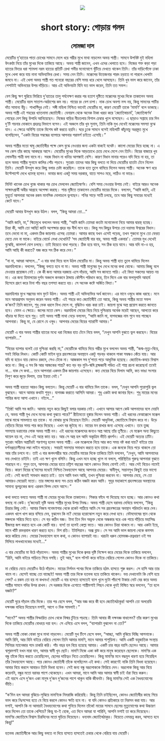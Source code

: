 <div align=center> <img src="../../metadata/images/rabibasariya/short-story:-গোড়ায়-গলদ.jpg" align="center" ></div>
<h1 align=center>short story: গোড়ায় গলদ</h1>
<h2 align=center>সোমজা দাস</h2>
মেয়েটির দু’হাতের পাতা চোখের সামনে মেলে ধরে গম্ভীর মুখে মাথা নাড়লেন অভয় শাস্ত্রী। সামনে উপবিষ্ট দুই মহিলা উৎকণ্ঠা নিয়ে তাঁর মুখের দিকে তাকিয়ে আছে। অভয় শাস্ত্রী জানেন, এখন এদের খেলাতে হবে। নিজের শক্ত কড়া পড়া হাতের ভিতর ধরা শ্যামলা নরম হাতের প্রতিটি রেখা গভীর মনোযোগে খুঁটিয়ে দেখতে থাকেন তিনি। তাঁর দাড়িগোঁফে ঢাকা মুখে খেলা করে যায় নানা অভিব্যক্তির রেখা। সময় নেন তিনি। মক্কেলের উত্তেজনার পারদ চড়াতে না পারলে খেলাটা জমবে না। এই খেলা অভয় শাস্ত্রী গত পনেরো বছরের বেশি সময় ধরে খেলে আসছেন। তিনি খুব ভাল করে জানেন, তাঁর পেশাটাই অভিনয়ের উপর দাঁড়িয়ে। আর এই অভিনয়টা যিনি যত ভাল করেন, তিনি তত সফল।<br> <br>বেশ কিছু ক্ষণ ঘুরিয়ে ফিরিয়ে দু’হাতের তালু পর্যবেক্ষণ করার পর হতাশ দৃষ্টিতে মক্কেলের মুখের দিকে তাকালেন অভয় শাস্ত্রী। মেয়েটির বয়স সাতাশ-আঠাশের কম নয়। গায়ের রং বেশ চাপা। নাক চোখ অবশ্য মন্দ নয়, কিন্তু সামনের পাটির দাঁত সামান্য উঁচু। শাখাসিঁদুর নেই। সঙ্গী মহিলা নিশ্চিত ভাবেই মেয়েটির মা, কারণ মেয়েটি তাকে ‘মামণি’ বলে ডাকছে। অভয় শাস্ত্রী এই শহরের খ্যাতনামা জ্যোতিষী। বেনারস থেকে অনেক টাকা খরচা করে ‘জ্যোতিষাচার্য’, ‘জ্যোতিষার্ণব’ গোছের বেশ কিছু উপাধি আনিয়েছেন। নিজের বাড়ির নীচতলায় বিশাল চেম্বার খুলে বসেছেন। এ ছাড়াও সপ্তাহে চার দিন দু’টি গয়নার দোকানে গ্রহরত্ন বিভাগে বসেন। এই অঞ্চলে তাঁর খুব সুনাম, তিনি নাকি মুখ দেখেই মক্কেলের সমস্যা বুঝে যান। এ ক্ষেত্রে অবিশ্যি তাকে বিশেষ কষ্ট করতে হয়নি। ঘরে ঢুকে সামনে বসেই মহিলাটি কাঁচুমাচু অপ্রস্তুত মুখে বলেছিলেন, “একটা বিয়ের সম্বন্ধের ব্যাপারে আপনার পরামর্শ চাইতে এসেছি।”<br> <br>অভয় শাস্ত্রীর মতো ঘাঘু জ্যোতিষীর পক্ষে কেস বুঝে নেওয়ার জন্য একটা বাক্যই যথেষ্ট। কালো মেয়ের বিয়ে হচ্ছে না। এ সব কেস তাঁর কাছে আকছার আসে। মেয়েটির মুখের দিকে আড়চোখে চেয়ে দেখে মেপে নেন তিনি। বিয়ের বাজারে খুব লোভনীয় পাত্রী বলা যাবে না। সহজ বিধান না খাটার আশঙ্কাই বেশি। কারণ বিধান মানার পরেও যদি বিয়ে না হয়, তা হলে অভয় শাস্ত্রীর সুনামে কালির পোঁচ পড়বে। সুতরাং তাদের আর কিছু বলতে না দিয়ে মেয়েটির হাতটা টেনে নিলেন তিনি। মেয়েটি উসখুস করে কিছু বলার চেষ্টা করেছিল। তাকে হাত তুলে থামিয়ে দিলেন অভয় শাস্ত্রী। অনেক ক্ষণ ধরে উল্টেপাল্টে দেখে ধ্যানস্থ হলেন। ভাবার জন্য একটু সময় দরকার, যাতে সাপও মরে, লাঠিও না ভাঙে।<br> <br>মিনিট খানেক চোখ বুজে থাকার পর চোখ মেললেন জ্যোতিষার্ণব। বেশি সময় নেওয়ার উপায় নেই। বাইরে আরও অনেক সাক্ষাৎপ্রার্থী অধীর আগ্রহে অপেক্ষা করছে। শান্ত দৃষ্টিতে তাকালেন মেয়েটির মায়ের দিকে। বললেন, “আমি জানি, এই মুহূর্তে আপনারা অনেক রকম মানসিক দোলাচলে ভুগছেন। শনির সাড়ে সাতী চলছে, তবে আর কিছু সময়ের মধ্যেই কেটে যাবে।”<br> <br>মেয়েটি আবার উসখুস করে উঠল। বলল, “কিন্তু আমরা তো...”<br> <br>“আমি জানি, মা,” স্মিতমুখে বললেন অভয় শাস্ত্রী, “আমি জানি তোমরা কতটা মনোবেদনা নিয়ে আমার দ্বারস্থ হয়েছ। চিন্তা কী, আমি তো আছি! জানি অপেক্ষার প্রহর বড় দীর্ঘ মনে হয়। কিন্তু সব কিছুর উপরে তো দয়াময় ঈশ্বরের বিধান। তবে ভেবো না মা, একদম ঠিক জায়গায় এসেছ তোমরা। আমার কাছে যখন এসেই পড়েছ, তখন শুকনো মুখে তো ফেরত যেতে দেব না মাকে। বাইরে বোর্ডে লেখা দেখোনি? ‘সব জ্যোতিষী বার বার, অভয় শাস্ত্রী একবার’। তোমার মুখ দেখেই বুঝেছি, কালসর্প যোগ চলছে। তাই বিয়েতে বাধা পড়ছে। ঠিক হয়ে যাবে, সব ঠিক হয়ে যাবে। আর যদি না-ও হয়, আমি আছি কী করতে? যজ্ঞ করে সব ঠিক করে দেব।”<br> <br>“না না, আমরা আসলে…” এ বার বাধা দিয়ে বলে উঠল মেয়েটির মা। কিন্তু অভয় শাস্ত্রী হাত তুলে থামিয়ে দিলেন ভদ্রমহিলাকে। বললেন, “কিচ্ছু বলতে হবে না মা। অভয় শাস্ত্রী মানুষের মুখ দেখে মনের কথা বোঝে। আমায় কিচ্ছু বলে দেওয়ার প্রয়োজন নেই। কে কী জন্য আমার দরজায় এসে দাঁড়ায়, আমি সব জানতে পারি। এই বিদ্যা সকলের আয়ত্ত নয় মা। এর জন্য হিমালয়ের দুর্গম অঞ্চলে কনকনে ঠান্ডায় কৌপীন পরিধান করে, তিন দিনে এক বার ফলমূলাদি আহার্য হিসেবে গ্রহণ করে টানা পাঁচ বছর তপস্যা করতে হয়। সে অনেক কষ্টে অর্জিত বিদ্যা।”<br> <br>ভদ্রমহিলার মুখে সম্ভ্রমের ভাব ফুটে উঠল। অভয় শাস্ত্রী এই অভিব্যক্তির অর্থ জানেন। এর মানে ওষুধে কাজ ধরছে। মনে মনে আত্মপ্রসাদ অনুভব করেন অভয় শাস্ত্রী। এই শহরে কত জ্যোতিষীই তো আছে, কিন্তু অভয় শাস্ত্রীর মতো সফল ক’জন? তিনি জানেন, শুধু ভেক ধরলে ভিখ মেলে না, বুদ্ধিটাও খরচ করা চাই। জায়গা বুঝে অস্ত্র প্রয়োগ করতে জানতে হবে। যেমন এ ক্ষেত্রে। জলের মতো কেস। ভদ্রমহিলা মেয়ের বিয়ে নিয়ে দুশ্চিন্তায় অর্ধেক মরেই আছেন, আলতো করে খাঁড়ার ঘা দিতে হবে শুধু। তাই অভয় শাস্ত্রী মাথা নেড়ে বললেন, “আমি জানি মা, যাগযজ্ঞের নাম শুনে ভয় পাচ্ছেন আপনারা। কিন্তু মা, যে রোগে যে ওষুধ। আপনার মেয়ের বিয়ের গ্যারান্টি আমার।”<br> <br>মেয়েটি এ বার অভয় শাস্ত্রীর হাতের মধ্যে ধরা নিজের হাত টেনে নিয়ে বলল, “দেখুন আপনি বুঝতে ভুল করছেন। বিয়ের ব্যাপারটা…”<br> <br>“বিয়ের ব্যাপার বলেই তো দুশ্চিন্তা করছি মা,” মেয়েটিকে থামিয়ে দিয়ে গম্ভীর মুখে বললেন অভয় শাস্ত্রী, “জন্ম-মৃত্যু-বিয়ে, সবই বিধির লিখন। কোটি কোটি মাইল দূরে গ্রহনক্ষত্রের অবস্থানে একটু গড়বড় থাকলে পাকা সম্বন্ধও কেঁচে যায়। আর যদি বা হয়েও যায় কোনও রকমে, সেও টেকে না। আজকাল সব দু’পাতা পড়ে আধুনিক হয়েছে। জ্যোতিষ-কবচে বিশ্বাস করে না। কিন্তু এ সব কি আর আজকের শাস্ত্র? কত বড় বড় মুনি-ঋষি ব্রহ্মজ্ঞানী পণ্ডিত এই শাস্ত্র রচনা করেছেন! তবেই না... যাক সে কথা... তবে আপনারা একদম ঠিক জায়গায় এসেছেন। কত মেয়ের বিয়ে দিলাম আমি, কত ভাঙা সংসার নিপুণ করে জুড়ে দিলাম, তার ইয়ত্তা নেই।”<br> <br>অভয় শাস্ত্রী হয়তো আরও কিছু বলতেন। কিন্তু মেয়েটি এ বার থামিয়ে দিল তাকে। বলল, “দেখুন আপনি পুরোপুরি ভুল বুঝছেন। আগে আমার কথাটা শুনুন। যাগযজ্ঞ করাতে আসিনি আমরা। শুধু একটা কথা জানার ছিল। শুধু মায়ের মনের শান্তির জন্য আসা এখানে। নইলে…”<br> <br>“তিষ্ঠ! আমি সব জানি। আমায় নতুন করে কিছুই বলার দরকার নেই। এখানে আসার আগে কেউ আপনাদের বলে দেয়নি যে, অভয় শাস্ত্রী মুখ দেখে মনের কথা বুঝতে পারে?” রীতিমতো হুঙ্কার দিলেন অভয় শাস্ত্রী। এই ধরনের বেআক্কেলে মক্কেল মাঝে মাঝে সামলাতে হয় তাকে। যা বোঝার বুঝে নিয়েছেন তিনি। মেয়েটি আধুনিকা, জ্যোতিষে বিশ্বাস করে না। উড়ে বেড়িয়ে বিয়ের সময় পার করে দিয়েছে। এখন বর জুটছে না। মায়ের মন রাখার জন্য এসেছে এখানে। তবে তুচ্ছ সমস্যায় ডরানোর লোক অভয় শাস্ত্রী নন। এই ধরনের মক্কেলদের জন্যও অস্ত্র আছে তাঁর তূণীরে। যে মক্কেল অন্য কিছুতে ঘায়েল হয় না, সেও এই অস্ত্রে কাত হয়। আর সে অস্ত্র হল আদি অকৃত্রিম ভীতি প্রদর্শন। এই মেয়েটি অত্যন্ত ঢ্যাঁটা। সুতরাং অন্তিম অস্ত্রটিরই শরণাপন্ন হলেন অভয় শাস্ত্রী। এক মক্কেলকে নিয়ে আর কত সময় নষ্ট করা যায়? বাইরে তার দর্শনপ্রত্যাশীদের লম্বা লাইন পড়েছে। সবারই সমস্যার সমাধান করতে হবে তাকে। এক জনকে নিয়ে পড়ে থাকলে তো আর তাঁর চলবে না। তাই এ বার জলদগম্ভীর স্বরে মেয়েটির মায়ের দিকে তাকিয়ে তিনি বললেন, “দেখুন, আমি আপনাদের ভয় দেখাতে চাইনি। তাই এত ক্ষণ খুলে বলিনি। কিন্তু এখন মনে হচ্ছে খুলে না বললে, পরিস্থিতির গুরুত্ব আপনারা বুঝতে পারছেন না। শুনুন তবে, আপনার মেয়ের হাতে চল্লিশ বছরের আগে কোনও বিবাহ যোগই নেই। আর সেই বিয়েও নামেই বিয়ে। কারণ বিয়ের ছ’মাসের মধ্যেই নিশ্চিত বৈধব্যযোগ আছে আপনার মেয়ের। স্বামীসুখ, সন্তানসুখ কিছুই তার ভাগ্যে নেই। সেই জন্যই সাবধান করতে চাই। তবে আমি যখন আছি, তখন দুশ্চিন্তা করবেন না। আপনার মেয়ে, সে তো আমারও মেয়েরই মতো। তার মঙ্গলের জন্য সব চেয়ে কঠিন যজ্ঞটা করব আমি। সুদূর মহাকাশে গ্রহনক্ষত্রের অবস্থানের সামান্য ভুলচুকের জন্য এরকম বিপদ নেমে আসে।”<br> <br>কথা বলতে বলতে অভয় শাস্ত্রী মা মেয়ের মুখের দিকে তাকালেন। শিকার ফাঁদে পা দিয়েছে মনে হচ্ছে। আর কোনও কথা বলছে না কেউ। দু’জনেরই দৃষ্টি অভয় শাস্ত্রীর মুখের উপর নিবদ্ধ। অভয় শাস্ত্রী হেসে বরাভয় দেখিয়ে বললেন, “কিন্তু চিন্তার কিছু নেই। আমার নিজস্ব গবেষণাগার থেকে রকেট পাঠিয়ে আমি সে সব গ্রহনক্ষত্রের অবস্থান পরিবর্তন করে দেব। একদম খাপে খাপ করে বসিয়ে দেব, বুঝলেন কি না? মেয়ের হরোস্কোপ নতুন করে লেখা হবে। ভৌমদোষের স্থান থেকে মঙ্গলকে সরিয়ে দিতে হবে। সে বড় কঠিন যজ্ঞ। টানা তিন দিন অভুক্ত থেকে অন্ধকার ঘরে এক পায়ে দাঁড়িয়ে মহাসিদ্ধ বীজমন্ত্র জপ করতে হবে এক কোটি বার। ব্যস! তা হলেই কেল্লা ফতে। আর কোনও চিন্তা থাকবে না। আর একটা ইয়ে, মানে খাঁটি রক্তপ্রবাল ধারণ করতে হবে। বিশ রতি। ইটালিয়ান। অক্স ব্লাড। সে সব আমি ভাল জায়গা থেকে কমসম করে করিয়ে দেব। মেয়ের বৈধব্যযোগ বলে কথা, ও কোনও ব্যাপারই নয়। খরচটা ধরুন হোমযজ্ঞ-রত্নধারণ ওই সব মিলিয়ে লাখখানেকের মধ্যেই...”<br> <br>এ বার মেয়েটির মা উঠে দাঁড়ালেন। অভয় শাস্ত্রীর মুখের দিকে জ্বলন্ত দৃষ্টি নিক্ষেপ করে মেয়ের দিকে তাকিয়ে বললেন, “রিনি, আমি বাইরে গাড়িতে গিয়ে বসছি। তুই আয়,” বলে গটগট করে বাইরে বেরিয়ে গেলেন কোনও দিকে না তাকিয়ে।<br> <br>মা বেরিয়ে যেতে মেয়েটিও উঠে দাঁড়াল। মায়ের নির্গমন পথের দিকে তাকিয়ে হঠাৎ হাসতে শুরু করল। সে হাসি আর তার থামে না। হেসেই যাচ্ছে তো যাচ্ছেই! অভয় শাস্ত্রী তার দিকে হতভম্ব হয়ে তাকিয়ে থাকেন। ভয় দেখানোটা কি বেশি হয়ে গেল? এ রকম তো হয় না কখনও! মেয়েটি এ বার হাসতে হাসতেই ব্যাগ খুলে দুটো পাঁচশো টাকার নোট বের করে অভয় শাস্ত্রীর সামনে গদির উপর রাখল। সে দরজার দিকে এগোতে শাস্ত্রীমশাই পিছন থেকে খুবই বিস্মিত স্বরে বললেন, “তা হলে যজ্ঞটা?”<br> <br>মেয়েটি ঘুরে দাঁড়াল তাঁর দিকে। তার পর হেসে বলল, “আর যজ্ঞ করে কী হবে জ্যোতিষঠাকুর! আপনি তো অলরেডি দক্ষযজ্ঞ বাধিয়ে দিয়েছেন মশাই, আগে ও দিক সামলাই।”<br> <br>“মানে?” অভয় শাস্ত্রীর বিস্ফারিত চোখ থেকে বিস্ময় চুঁইয়ে পড়ছে। তিনি আবার কী দক্ষযজ্ঞ বাধালেন? তাঁর করুণ মুখের দিকে তাকিয়ে মেয়েটির বোধহয় দয়া হল। সে এগিয়ে এসে বলল, “ব্যাপারটা বুঝলেন না তো?”<br> <br>অভয় শাস্ত্রী বোকা বোকা মুখে মাথা নাড়লেন। মেয়েটি মুখ টিপে হেসে বলল, “আচ্ছা, আমি বুঝিয়ে দিচ্ছি আপনাকে। আমি রিনি, আর যিনি বাইরে বেরিয়ে গেলেন তিনি আমার মামণি, মানে আমার শাশুড়িমা। আমি একটি বহুজাতিক সংস্থায় সিনিয়র ম্যানেজার পদে চাকরি করি। পাঁচ বছর হল বিয়ে হয়েছে আমার। একটি চার বছর বয়সি ছেলেও আছে। আমার শ্বশুরমশাই যখন মারা যান, আমার স্বামী খুব ছোট। মামণি নিজে একা কষ্ট করে মানুষ করেছেন ছেলেকে। মামণির এক বন্ধু তাঁকে বিয়ে করতে চেয়েছিলেন, ছেলের দায়িত্বও নিতে চেয়েছিলেন। কিন্তু মামণির মনে বদ্ধমূল ধারণা হয়ে গিয়েছিল তাঁর বৈধব্যযোগ আছে। পরে কোনও জ্যোতিষী তাঁকে বলেছিলেন এই কথা। সেই কারণেই নাকি তিনি বিধবা হয়েছেন। আবার বিয়ে করলে আবারও তিনি বিধবা হবেন। সেই জন্য বন্ধু ভদ্রলোককে ফিরিয়ে দেন। ভদ্রলোক কিন্তু আর বিয়ে করেননি, বন্ধুর মতো বরাবর পাশে থেকেছেন। এখন আমরা, মানে আমি আর আমার স্বামী চাই ওঁরা বিয়ে করুন।<br>
এই বয়সে এসে দু’জন একা মানুষ দু’জন দু’জনের পাশে থাকুন বাকি জীবনটা। কিন্তু মামণির সেই এক বৈধব্যযোগের ভীতি।<br> <br>“ক’দিন হল আমরা বুঝিয়ে-সুঝিয়ে মামণিকে নিমরাজি করিয়েছি। কিন্তু তিনি চাইছিলেন, কোনও জ্যোতিষীর কাছে গিয়ে ভাল করে নিঃসন্দেহ হতে যে বিয়ে করলে কোনও ক্ষতি হবে না। বা যদি কোনও প্রতিকারে তা নিরসন করা যায়। আর মশাই, আপনি কি না আমারই বৈধব্যযোগের কথা শুনিয়ে দিলেন তাঁকে! মায়ের সামনে ছেলের মৃত্যুযোগের কথা উচ্চারণ করে দিলেন তো তাকে খেপিয়ে? কিন্তু যা-ই হোক, এত দিনে আমরা যা পারিনি, আপনি মশাই তা করে দিয়েছেন। মামণির জ্যোতিষে বিশ্বাস চিরদিনের মতো ঘুচিয়ে দিয়েছেন। ধন্যবাদ জ্যোতিষঠাকুর। বিয়েতে নেমন্তন্ন করব, আসতে হবে কিন্তু!”<br> <br>হতভম্ব জ্যোতিষীকে আর কিছু বলতে না দিয়ে হাসতে হাসতেই চেম্বার থেকে বেরিয়ে যায় মেয়েটি।<br> <br>
